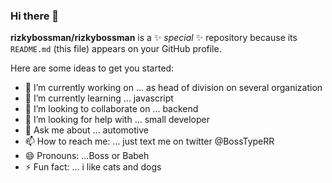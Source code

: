 ### Hi there 👋


**rizkybossman/rizkybossman** is a ✨ _special_ ✨ repository because its `README.md` (this file) appears on your GitHub profile.

Here are some ideas to get you started:

- 🔭 I’m currently working on ... as head of division on several organization
- 🌱 I’m currently learning ... javascript
- 👯 I’m looking to collaborate on ... backend
- 🤔 I’m looking for help with ... small developer
- 💬 Ask me about ... automotive
- 📫 How to reach me: ... just text me on twitter @BossTypeRR
- 😄 Pronouns: ...Boss or Babeh
- ⚡ Fun fact: ... i like cats and dogs
